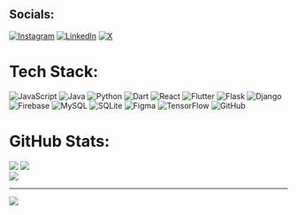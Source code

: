
## Socials:
[![Instagram](https://img.shields.io/badge/Instagram-%23E4405F.svg?logo=Instagram&logoColor=white)](https://instagram.com/__aaaashishhh___) [![LinkedIn](https://img.shields.io/badge/LinkedIn-%230077B5.svg?logo=linkedin&logoColor=white)](https://linkedin.com/in/ashishkhobragade450) [![X](https://img.shields.io/badge/X-black.svg?logo=X&logoColor=white)](https://x.com/__aaaashishhh__) 

# Tech Stack:
![JavaScript](https://img.shields.io/badge/javascript-%23323330.svg?style=flat&logo=javascript&logoColor=%23F7DF1E) ![Java](https://img.shields.io/badge/java-%23ED8B00.svg?style=flat&logo=openjdk&logoColor=white) ![Python](https://img.shields.io/badge/python-3670A0?style=flat&logo=python&logoColor=ffdd54) ![Dart](https://img.shields.io/badge/dart-%230175C2.svg?style=flat&logo=dart&logoColor=white) ![React](https://img.shields.io/badge/react-%2320232a.svg?style=flat&logo=react&logoColor=%2361DAFB) ![Flutter](https://img.shields.io/badge/Flutter-%2302569B.svg?style=flat&logo=Flutter&logoColor=white) ![Flask](https://img.shields.io/badge/flask-%23000.svg?style=flat&logo=flask&logoColor=white) ![Django](https://img.shields.io/badge/django-%23092E20.svg?style=flat&logo=django&logoColor=white) ![Firebase](https://img.shields.io/badge/firebase-a08021?style=flat&logo=firebase&logoColor=ffcd34) ![MySQL](https://img.shields.io/badge/mysql-4479A1.svg?style=flat&logo=mysql&logoColor=white) ![SQLite](https://img.shields.io/badge/sqlite-%2307405e.svg?style=flat&logo=sqlite&logoColor=white) ![Figma](https://img.shields.io/badge/figma-%23F24E1E.svg?style=flat&logo=figma&logoColor=white) ![TensorFlow](https://img.shields.io/badge/TensorFlow-%23FF6F00.svg?style=flat&logo=TensorFlow&logoColor=white) ![GitHub](https://img.shields.io/badge/github-%23121011.svg?style=flat&logo=github&logoColor=white)
# GitHub Stats:
![](https://github-readme-stats.vercel.app/api?username=aashishkhobragade&theme=dark&hide_border=true&include_all_commits=true&count_private=true)
![](https://github-readme-streak-stats.herokuapp.com/?user=aashishkhobragade&theme=dark&hide_border=true)<br/>
![](https://github-readme-stats.vercel.app/api/top-langs/?username=aashishkhobragade&theme=dark&hide_border=true&include_all_commits=true&count_private=true&layout=compact)

---
[![](https://visitcount.itsvg.in/api?id=aashishkhobragade&icon=0&color=0)](https://visitcount.itsvg.in)

<!-- Proudly created with GPRM ( https://gprm.itsvg.in ) -->
